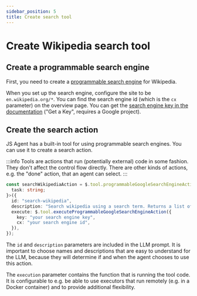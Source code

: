 ```yaml
---
sidebar_position: 5
title: Create search tool
---
```


# Create Wikipedia search tool

## Create a programmable search engine

First, you need to create a [programmable search engine](https://programmablesearchengine.google.com/about/) for Wikipedia.

When you set up the search engine, configure the site to be `en.wikipedia.org/*`.
You can find the search engine id (which is the `cx` parameter) on the overview page.
You can get the [search engine key in the documentation](https://developers.google.com/custom-search/v1/introduction) ("Get a Key", requires a Google project).

## Create the search action

JS Agent has a built-in tool for using programmable search engines.
You can use it to create a search action.

:::info
Tools are actions that run (potentially external) code in some fashion. They don't affect the control flow directly. There are other kinds of actions, e.g. the "done" action, that an agent can select.
:::

```typescript
const searchWikipediaAction = $.tool.programmableGoogleSearchEngineAction<{
  task: string;
}>({
  id: "search-wikipedia",
  description: "Search wikipedia using a search term. Returns a list of pages.",
  execute: $.tool.executeProgrammableGoogleSearchEngineAction({
    key: "your search engine key",
    cx: "your search engine id",
  }),
});
```

The `id` and `description` parameters are included in the LLM prompt.
It is important to choose names and descriptions that are easy to understand for the LLM, because they will determine if and when the agent chooses to use this action.

The `execution` parameter contains the function that is running the tool code.
It is configurable to e.g. be able to use executors that run remotely (e.g. in a Docker container) and to provide additional flexibility.
